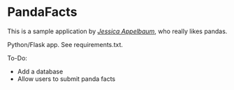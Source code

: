 # PandaFacts

This is a sample application by [*Jessica Appelbaum*](http://www.jessicaappelbaum.com/), who really likes pandas. 

Python/Flask app. See requirements.txt. 

To-Do:
- Add a database
- Allow users to submit panda facts